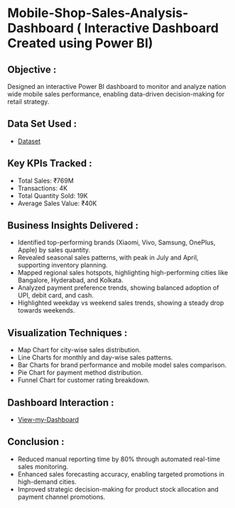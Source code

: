 # Mobile-Shop-Sales-Analysis-Dashboard ( Interactive Dashboard Created using Power BI)

## Objective :
Designed an interactive Power BI dashboard to monitor and analyze nation wide mobile sales performance, enabling data-driven decision-making for retail strategy.

## Data Set Used :
- <a href="https://github.com/RahulPrasad22/Mobile-Shop-Sales-Analysis-Dashboard/blob/main/Mobile_sales_data.xlsx">Dataset</a>

## Key KPIs Tracked : 
- Total Sales: ₹769M
- Transactions: 4K
- Total Quantity Sold: 19K
- Average Sales Value: ₹40K

## Business Insights Delivered :
- Identified top-performing brands (Xiaomi, Vivo, Samsung, OnePlus, Apple) by sales quantity.
- Revealed seasonal sales patterns, with peak in July and April, supporting inventory planning.
- Mapped regional sales hotspots, highlighting high-performing cities like Bangalore, Hyderabad, and Kolkata.
- Analyzed  payment preference trends, showing balanced adoption of UPI, debit card, and cash.
- Highlighted weekday vs weekend sales trends, showing a steady drop towards weekends.

## Visualization Techniques :
- Map Chart for city-wise sales distribution.
- Line Charts for monthly and day-wise sales patterns.
- Bar Charts for brand performance and mobile model sales comparison.
- Pie Chart for payment method distribution.
- Funnel Chart for customer rating breakdown.

## Dashboard Interaction :
- <a href="https://app.powerbi.com/view?r=eyJrIjoiODkzMzY2NTktNzE1My00NGM1LWIyMjEtN2Y3MjVmOWJjZDRhIiwidCI6ImU0YzUzOWI2LWMyNGEtNDdhMi1iMjg2LWJlN2ZhZTIzYmJjYyJ9">View-my-Dashboard</a>


## Conclusion :
- Reduced manual reporting time by 80% through automated real-time sales monitoring.
- Enhanced sales forecasting accuracy, enabling targeted promotions in high-demand cities.
- Improved strategic decision-making for product stock allocation and payment channel promotions.







